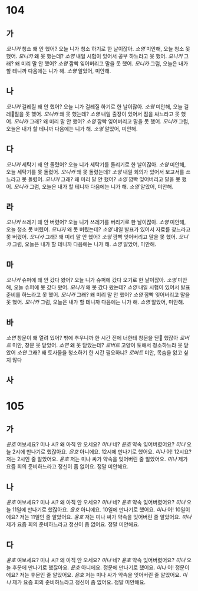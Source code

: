 # 104
## 가
*모니카* 청소 왜 안 했어? 오늘 니가 청소 하기로 한 날이잖아.
*소영* 미안해, 오늘 청소 못 했어.
*모니카* 왜 못 했는데?
*소영* 내일 시험이 있어서 공부 하느라고 못 했어.
*모니카* 그래? 왜 미리 말 안 했어?
*소영* 깜빡 잊어버리고 말을 못 했어.
*모니카* 그럼, 오늘은 내가 할 테니까 다음에는 니가 해.
*소영* 알았어, 미안해.
## 나
*모니카* 걸레질 왜 안 했어? 오늘 니가 걸레질 하기로 한 날이잖아.
*소영* 미안해, 오늘 걸레질을 못 했어.
*모니카* 왜 못 했는데?
*소영* 내일 출장이 있어서 짐을 싸느라고 못 했어.
*모니카* 그래? 왜 미리 말 안 했어?
*소영* 깜빡 잊어버리고 말을 못 했어.
*모니카* 그럼, 오늘은 내가 할 테니까 다음에는 니가 해.
*소영* 알았어, 미안해.
## 다
*모니카* 세탁기 왜 안 돌렸어? 오늘 니가 세탁기를 돌리기로 한 날이잖아.
*소영* 미안해, 오늘 세탁기를 못 돌렸어.
*모니카* 왜 못 돌렸는데?
*소영* 내일 회의가 있어서 보고서를 쓰느라고 못 돌렸어.
*모니카* 그래? 왜 미리 말 안 했어?
*소영* 깜빡 잊어버리고 말을 못 했어.
*모니카* 그럼, 오늘은 내가 할 테니까 다음에는 니가 해.
*소영* 알았어, 미안해.
## 라
*모니카* 쓰레기 왜 안 버렸어? 오늘 니가 쓰레기를 버리기로 한 날이잖아.
*소영* 미안해, 오늘 청소 못 버렸어.
*모니카* 왜 못 버렸는데?
*소영* 내일 발표가 있어서 자료를 찾느라고 못 버렸어.
*모니카* 그래? 왜 미리 말 안 했어?
*소영* 깜빡 잊어버리고 말을 못 했어.
*모니카* 그럼, 오늘은 내가 할 테니까 다음에는 니가 해.
*소영* 알았어, 미안해.
## 마
*모니카* 슈퍼에 왜 안 갔다 왔어? 오늘 니가 슈퍼에 갔다 오기로 한 날이잖아.
*소영* 미안해, 오늘 슈퍼에 못 갔다 왔어.
*모니카* 왜 못 갔다 왔는데?
*소영* 내일 시험이 있어서 발표 준비를 하느라고 못 했어.
*모니카* 그래? 왜 미리 말 안 했어?
*소영* 깜빡 잊어버리고 말을 못 했어.
*모니카* 그럼, 오늘은 내가 할 테니까 다음에는 니가 해.
*소영* 알았어, 미안해.
## 바
*소연* 창문이 왜 열려 있어? 밖에 추우니까 한 시간 전에 너한테 창문을 닫 했잖아
*로버트* 미안, 창문 못 닫았어.
*소연* 왜 못 닫았는데?
*로버트* 고양이 토해서 청소하느라 못 닫았어
*소연* 그래? 왜 토사물을 청소하기 한 시간 필요하냐?
*로버트* 미안, 목숨을 잃고 싶지 않다
## 사
# 105
## 가
*윤호* 여보세요? 미나 씨? 왜 아직 안 오세요?
*미나* 네?
*윤호* 약속 잊어버렸어요?
*미나* 오늘 2시에 만나기로 했잖아요.
*윤호* 아니에요. 12시에 만나기로 했어요.
*미나* 어! 12시요? 저는 2시인 줄 알았어요.
*윤호* 저는 미나 싸가 약속을 잊어버린 줄 알았어요.
*미나* 제가 요즘 회의 준비하느라고 정신이 좀 없어요. 정말 미안해요.
## 나
*윤호* 여보세요? 미나 씨? 왜 아직 안 오세요?
*미나* 네?
*윤호* 약속 잊어버렸어요?
*미나* 오늘 11일에 만나기로 했잖아요.
*윤호* 아니에요. 10일에 만나기로 했어요.
*미나* 어! 10일이에요? 저는 11일인 줄 알았어요.
*윤호* 저는 미나 싸가 약속을 잊어버린 줄 알았어요.
*미나* 제가 요즘 회의 준비하느라고 정신이 좀 없어요. 정말 미안해요.
## 다
*윤호* 여보세요? 미나 씨? 왜 아직 안 오세요?
*미나* 네?
*윤호* 약속 잊어버렸어요?
*미나* 오늘 후문에 만나기로 했잖아요.
*윤호* 아니에요. 정문에 만나기로 했어요.
*미나* 어! 정문이에요? 저는 후문인 줄 알았어요.
*윤호* 저는 미나 싸가 약속을 잊어버린 줄 알았어요.
*미나* 제가 요즘 회의 준비하느라고 정신이 좀 없어요. 정말 미안해요.
